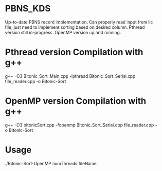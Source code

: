 # PBNS_KDS

Up-to-date PBNS record implementation. Can properly read input from llc file, just need to implement sorting based on desired column. Pthread version still in-progress. OpenMP version up and running.

# Pthread version Compilation with g++
g++ -O3 Bitonic_Sort_Main.cpp -lpthread Bitonic_Sort_Serial.cpp file_reader.cpp -o Bitonic-Sort

# OpenMP version Compilation with g++
g++ -O3 bitonicSort.cpp -fopenmp Bitonic_Sort_Serial.cpp file_reader.cpp -o Bitonic-Sort

# Usage
./Bitonic-Sort-OpenMP numThreads fileName
